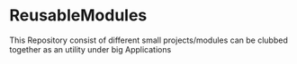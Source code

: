 # ReusableModules
This Repository consist of different small projects/modules can be clubbed together as an utility under big Applications
